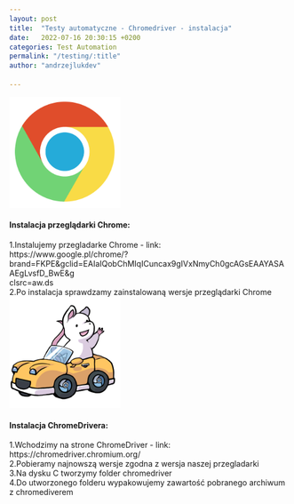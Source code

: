```yaml
---
layout: post
title:  "Testy automatyczne - Chromedriver - instalacja"
date:   2022-07-16 20:30:15 +0200
categories: Test Automation
permalink: "/testing/:title"
author: "andrzejlukdev"

---
```

<img src="/images/img_setup_chrome.png" width="200" height="200" alt="chrome">

<h4>Instalacja przeglądarki Chrome:</h4>
1.Instalujemy przegladarke Chrome - link:<br>
https://www.google.pl/chrome/?brand=FKPE&gclid=EAIaIQobChMIqICuncax9gIVxNmyCh0gcAGsEAAYASAAEgLvsfD_BwE&g<br>
clsrc=aw.ds<br>
2.Po instalacja sprawdzamy zainstalowaną wersje przeglądarki Chrome<br>

<img src="/images/img_setup_chromedriver.png" width="200" height="200" alt="chromedriver">
<h4>Instalacja ChromeDrivera:</h4>
1.Wchodzimy na strone ChromeDriver - link: https://chromedriver.chromium.org/<br>
2.Pobieramy najnowszą wersje zgodna z wersja naszej przegladarki<br>
3.Na dysku C tworzymy folder chromedriver<br>
4.Do utworzonego folderu wypakowujemy zawartość pobranego archiwum z chromediverem<br>
